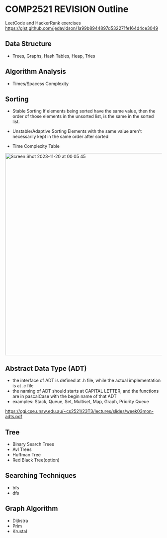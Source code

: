 # COMP2521 REVISION Outline

LeetCode and HackerRank exercises
<https://gist.github.com/jedavidson/1a99b8944897d532271fe164d4ce3049>

## Data Structure
- Trees, Graphs, Hash Tables, Heap, Tries

## Algorithm Analysis
- Times/Spacess Complexity

## Sorting
- Stable Sorting
  If elements being sorted have the same value, then the order of those elements in the unsorted list, is the same in the sorted list.

- Unstable/Adaptive Sorting
  Elements with the same value aren't necessarily kept in the same order after sorted

- Time Complexity Table
  
<img width="650" alt="Screen Shot 2023-11-20 at 00 05 45" src="https://github.com/Natalie-2004/COMP2521_REVISION/assets/62165943/f00d67a4-4797-4314-baeb-1ac449790e83">

## Abstract Data Type (ADT)
- the interface of ADT is defined at .h file, while the actual implementation is at .c file
- the naming of ADT should starts at CAPITAL LETTER, and the functions are in pascalCase with the begin name of that ADT
- examples: Stack, Queue, Set, Multiset, Map, Graph, Priority Queue

<https://cgi.cse.unsw.edu.au/~cs2521/23T3/lectures/slides/week03mon-adts.pdf>

## Tree
- Binary Search Trees
- Avl Trees
- Huffman Tree
- Red Black Tree(option)

## Searching Techniques
- bfs
- dfs

## Graph Algorithm
- Dijkstra
- Prim
- Krustal
